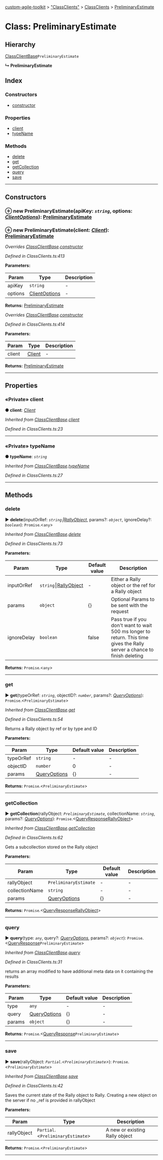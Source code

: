 [custom-agile-toolkit](../README.md) > ["ClassClients"](../modules/_classclients_.md) > [ClassClients](../modules/_classclients_.classclients.md) > [PreliminaryEstimate](../classes/_classclients_.classclients.preliminaryestimate.md)



# Class: PreliminaryEstimate

## Hierarchy


 [ClassClientBase](_classclients_.classclients.classclientbase.md)`PreliminaryEstimate`

**↳ PreliminaryEstimate**







## Index

### Constructors

* [constructor](_classclients_.classclients.preliminaryestimate.md#constructor)


### Properties

* [client](_classclients_.classclients.preliminaryestimate.md#client)
* [typeName](_classclients_.classclients.preliminaryestimate.md#typename)


### Methods

* [delete](_classclients_.classclients.preliminaryestimate.md#delete)
* [get](_classclients_.classclients.preliminaryestimate.md#get)
* [getCollection](_classclients_.classclients.preliminaryestimate.md#getcollection)
* [query](_classclients_.classclients.preliminaryestimate.md#query)
* [save](_classclients_.classclients.preliminaryestimate.md#save)



---
## Constructors
<a id="constructor"></a>


### ⊕ **new PreliminaryEstimate**(apiKey: *`string`*, options: *[ClientOptions](../interfaces/_api_.api.clientoptions.md)*): [PreliminaryEstimate](_classclients_.classclients.preliminaryestimate.md)


### ⊕ **new PreliminaryEstimate**(client: *[Client](_client_.client.md)*): [PreliminaryEstimate](_classclients_.classclients.preliminaryestimate.md)


*Overrides [ClassClientBase](_classclients_.classclients.classclientbase.md).[constructor](_classclients_.classclients.classclientbase.md#constructor)*

*Defined in ClassClients.ts:413*



**Parameters:**

| Param | Type | Description |
| ------ | ------ | ------ |
| apiKey | `string`   |  - |
| options | [ClientOptions](../interfaces/_api_.api.clientoptions.md)   |  - |





**Returns:** [PreliminaryEstimate](_classclients_.classclients.preliminaryestimate.md)

*Overrides [ClassClientBase](_classclients_.classclients.classclientbase.md).[constructor](_classclients_.classclients.classclientbase.md#constructor)*

*Defined in ClassClients.ts:414*



**Parameters:**

| Param | Type | Description |
| ------ | ------ | ------ |
| client | [Client](_client_.client.md)   |  - |





**Returns:** [PreliminaryEstimate](_classclients_.classclients.preliminaryestimate.md)

---


## Properties
<a id="client"></a>

### «Private» client

**●  client**:  *[Client](_client_.client.md)* 

*Inherited from [ClassClientBase](_classclients_.classclients.classclientbase.md).[client](_classclients_.classclients.classclientbase.md#client)*

*Defined in ClassClients.ts:23*






___

<a id="typename"></a>

### «Private» typeName

**●  typeName**:  *`string`* 

*Inherited from [ClassClientBase](_classclients_.classclients.classclientbase.md).[typeName](_classclients_.classclients.classclientbase.md#typename)*

*Defined in ClassClients.ts:27*






___


## Methods
<a id="delete"></a>

###  delete

► **delete**(inputOrRef: *`string`⎮[RallyObject](../interfaces/_api_.api.rallyobject.md)*, params?: *`object`*, ignoreDelay?: *`boolean`*): `Promise`.<`any`>



*Inherited from [ClassClientBase](_classclients_.classclients.classclientbase.md).[delete](_classclients_.classclients.classclientbase.md#delete)*

*Defined in ClassClients.ts:73*




**Parameters:**

| Param | Type | Default value | Description |
| ------ | ------ | ------ | ------ |
| inputOrRef | `string`⎮[RallyObject](../interfaces/_api_.api.rallyobject.md)  | - |   Either a Rally object or the ref for a Rally object |
| params | `object`  |  {} |   Optional Params to be sent with the request |
| ignoreDelay | `boolean`  | false |   Pass true if you don't want to wait 500 ms longer to return. This time gives the Rally server a chance to finish deleting |





**Returns:** `Promise`.<`any`>





___

<a id="get"></a>

###  get

► **get**(typeOrRef: *`string`*, objectID?: *`number`*, params?: *[QueryOptions](../interfaces/_api_.api.queryoptions.md)*): `Promise`.<`PreliminaryEstimate`>



*Inherited from [ClassClientBase](_classclients_.classclients.classclientbase.md).[get](_classclients_.classclients.classclientbase.md#get)*

*Defined in ClassClients.ts:54*



Returns a Rally object by ref or by type and ID


**Parameters:**

| Param | Type | Default value | Description |
| ------ | ------ | ------ | ------ |
| typeOrRef | `string`  | - |   - |
| objectID | `number`  | 0 |   - |
| params | [QueryOptions](../interfaces/_api_.api.queryoptions.md)  |  {} |   - |





**Returns:** `Promise`.<`PreliminaryEstimate`>





___

<a id="getcollection"></a>

###  getCollection

► **getCollection**(rallyObject: *`PreliminaryEstimate`*, collectionName: *`string`*, params?: *[QueryOptions](../interfaces/_api_.api.queryoptions.md)*): `Promise`.<[QueryResponse](../interfaces/_api_.api.queryresponse.md)[RallyObject](../interfaces/_api_.api.rallyobject.md)>



*Inherited from [ClassClientBase](_classclients_.classclients.classclientbase.md).[getCollection](_classclients_.classclients.classclientbase.md#getcollection)*

*Defined in ClassClients.ts:62*



Gets a subcollection stored on the Rally object


**Parameters:**

| Param | Type | Default value | Description |
| ------ | ------ | ------ | ------ |
| rallyObject | `PreliminaryEstimate`  | - |   - |
| collectionName | `string`  | - |   - |
| params | [QueryOptions](../interfaces/_api_.api.queryoptions.md)  |  {} |   - |





**Returns:** `Promise`.<[QueryResponse](../interfaces/_api_.api.queryresponse.md)[RallyObject](../interfaces/_api_.api.rallyobject.md)>





___

<a id="query"></a>

###  query

► **query**(type: *`any`*, query?: *[QueryOptions](../interfaces/_api_.api.queryoptions.md)*, params?: *`object`*): `Promise`.<[QueryResponse](../interfaces/_api_.api.queryresponse.md)`PreliminaryEstimate`>



*Inherited from [ClassClientBase](_classclients_.classclients.classclientbase.md).[query](_classclients_.classclients.classclientbase.md#query)*

*Defined in ClassClients.ts:31*



returns an array modified to have additional meta data on it containing the results


**Parameters:**

| Param | Type | Default value | Description |
| ------ | ------ | ------ | ------ |
| type | `any`  | - |   - |
| query | [QueryOptions](../interfaces/_api_.api.queryoptions.md)  |  {} |   - |
| params | `object`  |  {} |   - |





**Returns:** `Promise`.<[QueryResponse](../interfaces/_api_.api.queryresponse.md)`PreliminaryEstimate`>





___

<a id="save"></a>

###  save

► **save**(rallyObject: *`Partial`.<`PreliminaryEstimate`>*): `Promise`.<`PreliminaryEstimate`>



*Inherited from [ClassClientBase](_classclients_.classclients.classclientbase.md).[save](_classclients_.classclients.classclientbase.md#save)*

*Defined in ClassClients.ts:42*



Saves the current state of the Rally object to Rally. Creating a new object on the server if no _ref is provided in rallyObject


**Parameters:**

| Param | Type | Description |
| ------ | ------ | ------ |
| rallyObject | `Partial`.<`PreliminaryEstimate`>   |  A new or existing Rally object |





**Returns:** `Promise`.<`PreliminaryEstimate`>





___


